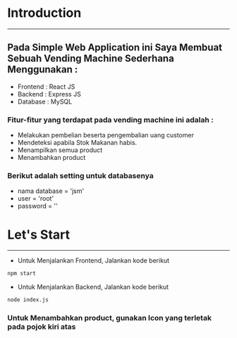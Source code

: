 # Introduction

---

## Pada Simple Web Application ini Saya Membuat Sebuah Vending Machine Sederhana Menggunakan :

- Frontend : React JS
- Backend : Express JS
- Database : MySQL

### Fitur-fitur yang terdapat pada vending machine ini adalah :

- Melakukan pembelian beserta pengembalian uang customer
- Mendeteksi apabila Stok Makanan habis.
- Menampilkan semua product
- Menambahkan product

### Berikut adalah setting untuk databasenya

- nama database = 'jsm'
- user = 'root'
- password = ''

# Let's Start

---

- Untuk Menjalankan Frontend, Jalankan kode berikut

```bash
npm start
```

- Untuk Menjalankan Backend, Jalankan kode berikut

```bash
node index.js
```

### Untuk Menambahkan product, gunakan Icon yang terletak pada pojok kiri atas
